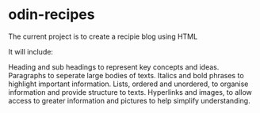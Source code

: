 # odin-recipes
The current project is to create a recipie blog using HTML


It will include: 

Heading and sub headings to represent key concepts and ideas.
Paragraphs to seperate large bodies of texts.
Italics and bold phrases to highlight important information.
Lists, ordered and unordered, to organise information and provide structure to texts.
Hyperlinks and images, to allow access to greater information and pictures to help simplify understanding.
